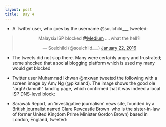 ```yaml
---
layout: post
title:  Day 4
---
```


- A Twitter user, who goes by the username @soulchild___ tweeted: 

<center>
<blockquote class="twitter-tweet" lang="en"><p lang="en" dir="ltr">Malaysia ISP blocked <a href="https://twitter.com/Medium">@Medium</a> .... what the hell?!</p>&mdash; Soulchild (@soulchild___) <a href="https://twitter.com/soulchild___/status/690569125958017024">January 22, 2016</a></blockquote>
</center>

- The tweets did not stop there. Many were certainly angry and frustrated; some shocked that a social blogging platform which is used my many would get blocked
- Twitter user Muhammad Ikhwan @mxwan tweeted the following with a screen image by Amy Ng (@pikaland). The image shows the good ole "argh! damnit!" landing page, which confirmed that it was indeed a local ISP DNS-level block: 

 

- Sarawak Report, an 'investigative journalism' news site, founded by a British journalist named Clare Rewcastle Brown (who is the sister-in-law of former United Kingdom Prime Minister Gordon Brown) based in London, England, tweeted:

 
